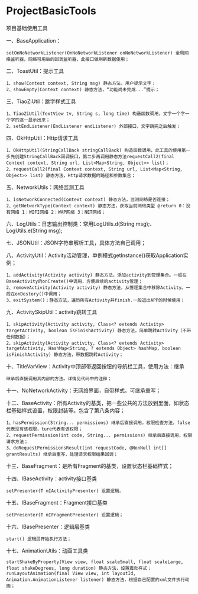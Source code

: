 # ProjectBasicTools
项目基础使用工具

一、BaseApplication：

 	setOnNoNetworkListener(OnNoNetworkListener onNoNetworkListener) 全局网络监听器，网络可用后的回调监听器，此接口做刷新数据使用；

二、ToastUtil：提示工具

	1、show(Context context, String msg) 静态方法，用户提示文字；
	2、showEmpty(Context context) 静态方法，“功能尚未完成...”提示；
	
三、TiaoZiUtil：跳字样式工具

	1、TiaoZiUtil(TextView tv, String s, long time) 构造函数调用，文字一个字一个字的逐一显示出来；
	2、setEndListener(EndListener endListener) 外部接口，文字跳完之后触发；
	
四、OkHttpUtil：Http请求工具

	1、OkHttpUtil(StringCallBack stringCallBack) 构造函数调用，此工具的使用第一步先创建StringCallBack回调接口，第二步再调用静态方法requestCall2(final Context context, String url, List<Map<String, Object>> list)；
	2、requestCall2(final Context context, String url, List<Map<String, Object>> list) 静态方法，Http请求数据的路径和参数集合；
	
五、NetworkUtils：网络监测工具

	1、isNetworkConnected(Context context) 静态方法，监测网络是否连接；
	2、getNetworkType(Context context) 静态方法，获取当前网络类型 @return 0：没有网络 1：WIFI网络 2：WAP网络 3：NET网络；

六、LogUtils：日志输出控制类：常用LogUtils.d(String msg);、LogUtils.e(String msg);
	
七、JSONUtil：JSON字符串解析工具，具体方法自己调用；
	
八、ActivityUtil：Activity活动管理，单例模式getInstance()获取Application实例；

	1、addActivity(Activity activity) 静态方法，添加activity到管理集合。一般在BaseActivity的onCreate()中调用，方便后续的activity管理；
	2、removeActivity(Activity activity) 静态方法，从管理集合中移除Activity。一般在onDestory()中调用；
	3、exitSystem()；静态方法，遍历所有Activity并finish.一般退出APP的时候使用；

九、ActivitySkipUtil：activity跳转工具

	1、skipActivity(Activity activity, Class<? extends Activity> targetActivity, boolean isFinishActivity) 静态方法，简单跳转Activity（不带任何数据）；
	2、skipActivity(Activity activity, Class<? extends Activity> targetActivity, HashMap<String, ? extends Object> hashMap, boolean isFinishActivity) 静态方法，带数据跳转Activity；
	
十、TitleVarView：Activity中顶部带返回按钮的导航栏工具，使用方法：继承

	继承后直接调用其内部的方法。详情见代码中的注释；
	
十一、NoNetworkActivity：无网络界面，自带样式。可继承重写；

十二、BaseActivity：所有Activity的基类，把一些公共的方法放到里面，如状态栏基础样式设置，权限封装等。包含了第八条内容；

	1、hasPermission(String... permissions) 继承后直接调用，权限检查方法，false代表没有该权限，ture代表有该权限；
	2、requestPermission(int code, String... permissions) 继承后直接调用，权限请求方法；
	3、doRequestPermissionsResult(int requestCode, @NonNull int[] grantResults) 继承后重写，处理请求权限结果回调；
	
十三、BaseFragment：是所有Fragment的基类，设置状态栏基础样式；

十四、IBaseActivity：activity接口基类

	setPresenter(T mIActivityPresenter) 设置逻辑，

十五、IBaseFragment：Fragment接口基类

	setPresenter(T mIFragmentPresenter) 设置逻辑；
	
十六、IBasePresenter：逻辑层基类

	start() 逻辑层开始执行方法；

十七、AnimationUtils：动画工具类

    startShakeByProperty(View view, float scaleSmall, float scaleLarge, float shakeDegrees, long duration) 静态方法，设置震动样式；
    runLayoutAnimation(final View view, int layoutId, Animation.AnimationListener listener) 静态方法，根据自己配置的xml文件执行动画；
	

	
